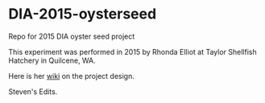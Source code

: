 # DIA-2015-oysterseed
Repo for 2015 DIA oyster seed project

This experiment was performed in 2015 by Rhonda Elliot at Taylor Shellfish Hatchery in Quilcene, WA. 

Here is her [wiki](https://github.com/RobertsLab/project-pacific.oyster-larvae/wiki/2015-Oyster-Seed-experiment-23C-vs.-29C) on the project design.



Steven's Edits.
